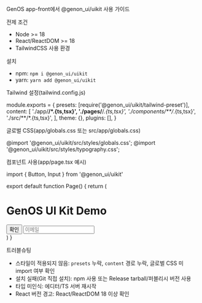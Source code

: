 GenOS app-front에서 @genon_ui/uikit 사용 가이드

전제 조건

- Node >= 18
- React/ReactDOM >= 18
- TailwindCSS 사용 환경

설치

- npm: `npm i @genon_ui/uikit`
- yarn: `yarn add @genon_ui/uikit`

Tailwind 설정(tailwind.config.js)

module.exports = {
  presets: [require('@genon_ui/uikit/tailwind-preset')],
  content: [
    './app/**/*.{ts,tsx}',
    './pages/**/*.{ts,tsx}',
    './components/**/*.{ts,tsx}',
    './src/**/*.{ts,tsx}',
  ],
  theme: {},
  plugins: [],
}

글로벌 CSS(app/globals.css 또는 src/app/globals.css)

@import '@genon_ui/uikit/src/styles/globals.css';
@import '@genon_ui/uikit/src/styles/typography.css';

컴포넌트 사용(app/page.tsx 예시)

import { Button, Input } from '@genon_ui/uikit'

export default function Page() {
  return (
    <main className="p-6 space-y-4">
      <h1 className="text-2xl font-bold">GenOS UI Kit Demo</h1>
      <Button variant="primary">확인</Button>
      <Input placeholder="이메일" />
    </main>
  )
}

트러블슈팅

- 스타일이 적용되지 않음: `presets` 누락, `content` 경로 누락, 글로벌 CSS 미 import 여부 확인
- 설치 실패(Git 직접 설치): npm 사용 또는 Release tarball/퍼블리시 버전 사용
- 타입 미인식: 에디터/TS 서버 재시작
- React 버전 경고: React/ReactDOM 18 이상 확인
